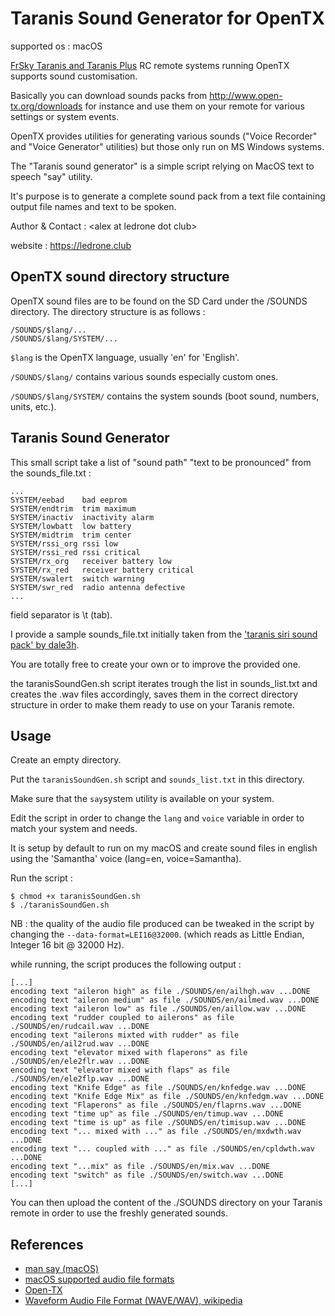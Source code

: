 # Taranis Sound Generator for OpenTX

supported os : macOS

[FrSky Taranis and Taranis Plus](http://www.frsky-rc.com/product/pro.php?pro_id=137) RC remote systems running OpenTX supports sound customisation. 

Basically you can download sounds packs from http://www.open-tx.org/downloads for instance and use them on your remote for various settings or system events.

OpenTX provides utilities for generating various sounds ("Voice Recorder" and "Voice Generator" utilities) but those only run on MS Windows systems.

The "Taranis sound generator" is a simple script relying on MacOS text to speech "say" utility. 

It's purpose is to generate a complete sound pack from a text file containing output file names and text to be spoken.

Author & Contact : \<alex at ledrone dot club>

website : https://ledrone.club

## OpenTX sound directory structure

OpenTX sound files are to be found on the SD Card under the /SOUNDS directory. The directory structure is as follows :

```
/SOUNDS/$lang/...
/SOUNDS/$lang/SYSTEM/...
```

```$lang``` is the OpenTX language, usually 'en' for 'English'.

```/SOUNDS/$lang/``` contains various sounds especially custom ones.

```/SOUNDS/$lang/SYSTEM/``` contains the system sounds (boot sound, numbers, units, etc.).

## Taranis Sound Generator

This small script take a list of "sound path" "text to be pronounced" from the sounds_file.txt :

```
...
SYSTEM/eebad	bad eeprom
SYSTEM/endtrim	trim maximum
SYSTEM/inactiv	inactivity alarm
SYSTEM/lowbatt	low battery
SYSTEM/midtrim	trim center
SYSTEM/rssi_org	rssi low
SYSTEM/rssi_red	rssi critical
SYSTEM/rx_org	receiver battery low
SYSTEM/rx_red	receiver battery critical
SYSTEM/swalert	switch warning
SYSTEM/swr_red	radio antenna defective
...
```

field separator is \t (tab).

I provide a sample sounds_file.txt initially taken from the ['taranis siri sound pack' by dale3h](https://github.com/dale3h/taranis-siri-sound-pack).

You are totally free to create your own or to improve the provided one.

the taranisSoundGen.sh script iterates trough the list in sounds_list.txt and creates the .wav files accordingly, saves them in the correct directory structure in order to make them ready to use on your Taranis remote.




## Usage

Create an empty directory.

Put the ```taranisSoundGen.sh``` script and ```sounds_list.txt``` in this directory.

Make sure that the ```say```system utility is available on your system.

Edit the script in order to change the ```lang``` and ```voice``` variable in order to match your system and needs.

It is setup by default to run on my macOS and create sound files in english using the 'Samantha' voice (lang=en, voice=Samantha).

Run the script :

```
$ chmod +x taranisSoundGen.sh
$ ./taranisSoundGen.sh
```

NB : the quality of the audio file produced can be tweaked in the script by changing the ```--data-format=LEI16@32000```. (which reads as Little Endian, Integer 16 bit @ 32000 Hz).

while running, the script produces the following output :

```
[...]
encoding text "aileron high" as file ./SOUNDS/en/ailhgh.wav ...DONE
encoding text "aileron medium" as file ./SOUNDS/en/ailmed.wav ...DONE
encoding text "aileron low" as file ./SOUNDS/en/aillow.wav ...DONE
encoding text "rudder coupled to ailerons" as file ./SOUNDS/en/rudcail.wav ...DONE
encoding text "ailerons mixted with rudder" as file ./SOUNDS/en/ail2rud.wav ...DONE
encoding text "elevator mixed with flaperons" as file ./SOUNDS/en/ele2flr.wav ...DONE
encoding text "elevator mixed with flaps" as file ./SOUNDS/en/ele2flp.wav ...DONE
encoding text "Knife Edge" as file ./SOUNDS/en/knfedge.wav ...DONE
encoding text "Knife Edge Mix" as file ./SOUNDS/en/knfedgm.wav ...DONE
encoding text "Flaperons" as file ./SOUNDS/en/flaprns.wav ...DONE
encoding text "time up" as file ./SOUNDS/en/timup.wav ...DONE
encoding text "time is up" as file ./SOUNDS/en/timisup.wav ...DONE
encoding text "... mixed with ..." as file ./SOUNDS/en/mxdwth.wav ...DONE
encoding text "... coupled with ..." as file ./SOUNDS/en/cpldwth.wav ...DONE
encoding text "...mix" as file ./SOUNDS/en/mix.wav ...DONE
encoding text "switch" as file ./SOUNDS/en/switch.wav ...DONE
[...]
```

You can then upload the content of the ./SOUNDS directory on your Taranis remote in order to use the freshly generated sounds.

## References 

 * [man say (macOS)](https://developer.apple.com/legacy/library/documentation/Darwin/Reference/ManPages/man1/say.1.html)
 * [macOS supported audio file formats](https://developer.apple.com/library/content/documentation/MusicAudio/Conceptual/CoreAudioOverview/SupportedAudioFormatsMacOSX/SupportedAudioFormatsMacOSX.html)
 * [Open-TX](http://www.open-tx.org)
 * [Waveform Audio File Format (WAVE/WAV), wikipedia](https://en.wikipedia.org/wiki/WAV)
 
 



